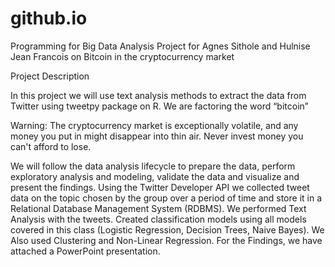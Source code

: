 # github.io
Programming for Big Data Analysis Project for Agnes Sithole and Hulnise Jean Francois on Bitcoin in the cryptocurrency market

Project Description

In this project we will use text analysis methods to extract the data from Twitter using tweetpy package on R. We are factoring the word “bitcoin”

Warning: The cryptocurrency market is exceptionally volatile, and any money you put in might disappear into thin air. Never invest money you can't afford to lose.

We will follow the data analysis lifecycle to prepare the data, perform exploratory analysis and modeling, validate the data and visualize and present the findings.
Using the Twitter Developer API we collected tweet data on the topic chosen by the group over a period of time and store it in a Relational Database Management System (RDBMS). We performed Text Analysis with the tweets.
Created classification models using all models covered in this class (Logistic Regression, Decision Trees, Naive Bayes). We Also used Clustering and Non-Linear Regression.
For the Findings, we have attached a PowerPoint presentation.
